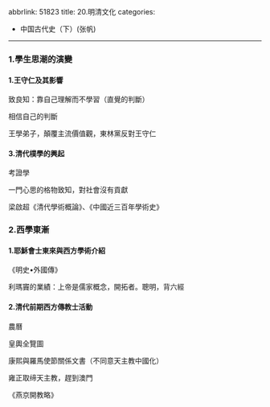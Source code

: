 abbrlink: 51823
title: 20.明清文化
categories:
  - 中国古代史（下）(张帆)
---
### 1.學生思潮的演變

#### 1.王守仁及其影響

致良知：靠自己理解而不學習（直覺的判斷）

相信自己的判斷

王學弟子，顛覆主流價值觀，東林黨反對王守仁

#### 3.清代樸學的興起

考證學

一門心思的格物致知，對社會沒有貢獻

梁啟超《清代學術概論》、《中國近三百年學術史》

### 2.西學東漸

#### 1.耶穌會士東來與西方學術介紹

《明史•外國傳》

利瑪竇的業績：上帝是儒家概念，開拓者。聰明，背六經

#### 2.清代前期西方傳教士活動

農曆

皇輿全覽圖

康熙與羅馬使節關係文書（不同意天主教中國化）

雍正取缔天主教，趕到澳門

《燕京開教略》